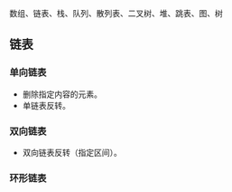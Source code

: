 数组、链表、栈、队列、散列表、二叉树、堆、跳表、图、树

## 链表
### 单向链表
- 删除指定内容的元素。
- 单链表反转。
### 双向链表
- 双向链表反转（指定区间）。
### 环形链表

